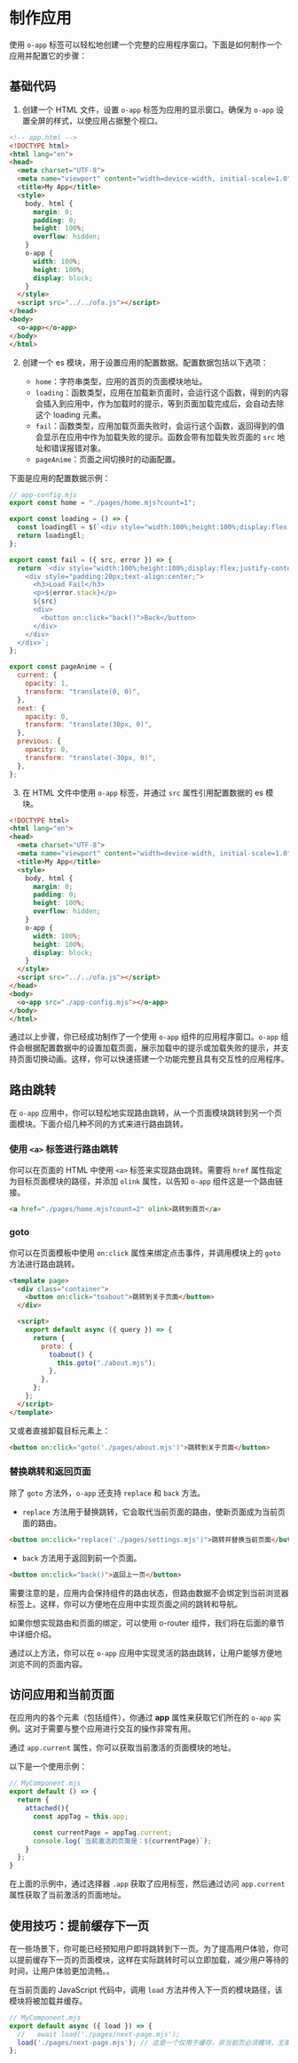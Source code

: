 # 制作应用

使用 `o-app` 标签可以轻松地创建一个完整的应用程序窗口。下面是如何制作一个应用并配置它的步骤：

## 基础代码

1. 创建一个 HTML 文件，设置 `o-app` 标签为应用的显示窗口。确保为 `o-app` 设置全屏的样式，以使应用占据整个视口。

```html
<!-- app.html -->
<!DOCTYPE html>
<html lang="en">
<head>
  <meta charset="UTF-8">
  <meta name="viewport" content="width=device-width, initial-scale=1.0">
  <title>My App</title>
  <style>
    body, html {
      margin: 0;
      padding: 0;
      height: 100%;
      overflow: hidden;
    }
    o-app {
      width: 100%;
      height: 100%;
      display: block;
    }
  </style>
  <script src="../../ofa.js"></script>
</head>
<body>
  <o-app></o-app>
</body>
</html>
```

2. 创建一个 es 模块，用于设置应用的配置数据。配置数据包括以下选项：

   - `home`：字符串类型，应用的首页的页面模块地址。
   - `loading`：函数类型，应用在加载新页面时，会运行这个函数，得到的内容会插入到应用中，作为加载时的提示，等到页面加载完成后，会自动去除这个 loading 元素。
   - `fail`：函数类型，应用加载页面失败时，会运行这个函数，返回得到的值会显示在应用中作为加载失败的提示。函数会带有加载失败页面的 `src` 地址和错误报错对象。
   - `pageAnime`：页面之间切换时的动画配置。

下面是应用的配置数据示例：

```javascript
// app-config.mjs
export const home = "./pages/home.mjs?count=1";

export const loading = () => {
  const loadingEl = $(`<div style="width:100%;height:100%;display:flex;justify-content:center;align-items:center;word-break:break-all;">Loading</div>`);
  return loadingEl;
};

export const fail = ({ src, error }) => {
  return `<div style="width:100%;height:100%;display:flex;justify-content:center;align-items:center;word-break:break-all;" data-testid="error-container">
    <div style="padding:20px;text-align:center;">
      <h3>Load Fail</h3> 
      <p>${error.stack}</p>
      ${src}
      <div>
        <button on:click="back()">Back</button>
      </div>
    </div>
  </div>`;
};

export const pageAnime = {
  current: {
    opacity: 1,
    transform: "translate(0, 0)",
  },
  next: {
    opacity: 0,
    transform: "translate(30px, 0)",
  },
  previous: {
    opacity: 0,
    transform: "translate(-30px, 0)",
  },
};
```

3. 在 HTML 文件中使用 `o-app` 标签，并通过 `src` 属性引用配置数据的 es 模块。

```html
<!DOCTYPE html>
<html lang="en">
<head>
  <meta charset="UTF-8">
  <meta name="viewport" content="width=device-width, initial-scale=1.0">
  <title>My App</title>
  <style>
    body, html {
      margin: 0;
      padding: 0;
      height: 100%;
      overflow: hidden;
    }
    o-app {
      width: 100%;
      height: 100%;
      display: block;
    }
  </style>
  <script src="../../ofa.js"></script>
</head>
<body>
  <o-app src="./app-config.mjs"></o-app>
</body>
</html>
```

通过以上步骤，你已经成功制作了一个使用 `o-app` 组件的应用程序窗口。`o-app` 组件会根据配置数据中的设置加载页面，展示加载中的提示或加载失败的提示，并支持页面切换动画。这样，你可以快速搭建一个功能完整且具有交互性的应用程序。

## 路由跳转

在 `o-app` 应用中，你可以轻松地实现路由跳转，从一个页面模块跳转到另一个页面模块。下面介绍几种不同的方式来进行路由跳转。

### 使用 `<a>` 标签进行路由跳转

你可以在页面的 HTML 中使用 `<a>` 标签来实现路由跳转。需要将 `href` 属性指定为目标页面模块的路径，并添加 `olink` 属性，以告知 `o-app` 组件这是一个路由链接。

```html
<a href="./pages/home.mjs?count=2" olink>跳转到首页</a>
```

### goto

你可以在页面模板中使用 `on:click` 属性来绑定点击事件，并调用模块上的 `goto` 方法进行路由跳转。

```html
<template page>
  <div class="container">
    <button on:click="toabout">跳转到关于页面</button>
  </div>

  <script>
    export default async ({ query }) => {
      return {
        proto: {
          toabout() {
            this.goto("./about.mjs");
          },
        },
      };
    };
  </script>
</template>
```

又或者直接卸载目标元素上：

```html
<button on:click="goto('./pages/about.mjs')">跳转到关于页面</button>
```

### 替换跳转和返回页面

除了 `goto` 方法外，`o-app` 还支持 `replace` 和 `back` 方法。

- `replace` 方法用于替换跳转，它会取代当前页面的路由，使新页面成为当前页面的路由。

```html
<button on:click="replace('./pages/settings.mjs')">跳转并替换当前页面</button>
```

- `back` 方法用于返回到前一个页面。

```html
<button on:click="back()">返回上一页</button>
```

需要注意的是，应用内会保持组件的路由状态，但路由数据不会绑定到当前浏览器标签上。这样，你可以方便地在应用中实现页面之间的跳转和导航。

如果你想实现路由和页面的绑定，可以使用 o-router 组件，我们将在后面的章节中详细介绍。

通过以上方法，你可以在 `o-app` 应用中实现灵活的路由跳转，让用户能够方便地浏览不同的页面内容。

## 访问应用和当前页面

在应用内的各个元素（包括组件），你通过 **app** 属性来获取它们所在的 `o-app` 实例。这对于需要与整个应用进行交互的操作非常有用。

通过 `app.current` 属性，你可以获取当前激活的页面模块的地址。

以下是一个使用示例：

```javascript
// MyComponent.mjs
export default () => {
  return {
    attached(){
      const appTag = this.app;

      const currentPage = appTag.current;
      console.log(`当前激活的页面是：${currentPage}`);
    }
  };
}
```

在上面的示例中，通过选择器 `.app` 获取了应用标签，然后通过访问 `app.current` 属性获取了当前激活的页面地址。

## 使用技巧：提前缓存下一页

在一些场景下，你可能已经预知用户即将跳转到下一页。为了提高用户体验，你可以提前缓存下一页的页面模块，这样在实际跳转时可以立即加载，减少用户等待的时间，让用户体验更加流畅。。

在当前页面的 JavaScript 代码中，调用 `load` 方法并传入下一页的模块路径，该模块将被加载并缓存。

```javascript
// MyComponent.mjs
export default async ({ load }) => {
  //   await load('./pages/next-page.mjs');
  load('./pages/next-page.mjs'); // 这是一个仅用于缓存，非当前页必须模块，无需添加 await
};
```